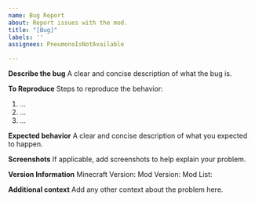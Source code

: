 ```yaml
---
name: Bug Report
about: Report issues with the mod.
title: "[Bug]"
labels: ''
assignees: PneumonoIsNotAvailable

---
```


**Describe the bug**
A clear and concise description of what the bug is.

**To Reproduce**
Steps to reproduce the behavior:
1. ...
2. ...
3. ...

**Expected behavior**
A clear and concise description of what you expected to happen.

**Screenshots**
If applicable, add screenshots to help explain your problem.

**Version Information**
Minecraft Version:
Mod Version:
Mod List:

**Additional context**
Add any other context about the problem here.
